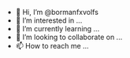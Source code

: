 - 👋 Hi, I’m @bormanfxvolfs
- 👀 I’m interested in ...
- 🌱 I’m currently learning ...
- 💞️ I’m looking to collaborate on ...
- 📫 How to reach me ...

<!---
bormanfxvolfs/bormanfxvolfs is a ✨ special ✨ repository because its `README.md` (this file) appears on your GitHub profile.
You can click the Preview link to take a look at your changes.
--->
